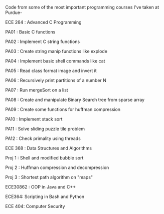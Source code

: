 Code from some of the most important programming courses I've taken at Purdue-

ECE 264 : Advanced C Programming

  PA01 : Basic C functions
  
  PA02 : Implement C string functions
  
  PA03 : Create string manip functions like explode
  
  PA04 : Implement basic shell commands like cat
  
  PA05 : Read class format image and invert it
  
  PA06 : Recursively print partitions of a number N
  
  PA07 : Run mergeSort on a list
  
  PA08 : Create and manipulate Binary Search tree from sparse array
  
  PA09 : Create some functions for huffman compression
  
  PA10 : Implement stack sort

  PA11 : Solve sliding puzzle tile problem
  
  PA12 : Check primality using threads



ECE 368 : Data Structures and Algorithms

Proj 1 : Shell and modified bubble sort

Proj 2 : Huffman compression and decompression

Proj 3 : Shortest path algorithm on "maps"


ECE30862 : OOP in Java and C++

ECE364: Scripting in Bash and Python

ECE 404: Computer Security
